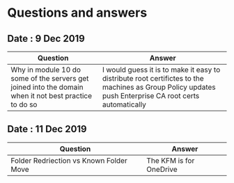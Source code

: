 # Questions and answers

## Date : 9 Dec 2019

Question  | Answer
---|---
Why in module 10 do some of the servers get joined into the domain when it not best practice to do so | I would guess it is to make it easy to distribute root certifictes to the machines as Group Policy updates push Enterprise CA root certs automatically

## Date : 11 Dec 2019

Question  | Answer
---|---
Folder Redriection vs Known Folder Move | The KFM is for OneDrive 
